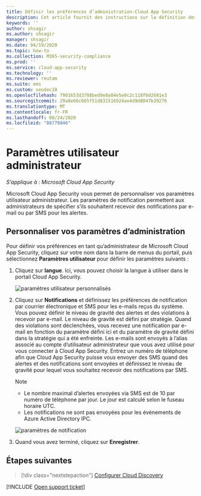 ```yaml
---
title: Définir les préférences d’administration-Cloud App Security
description: Cet article fournit des instructions sur la définition des préférences d’administration dans Cloud App Security.
keywords: ''
author: shsagir
ms.author: shsagir
manager: shsagir
ms.date: 04/19/2020
ms.topic: how-to
ms.collection: M365-security-compliance
ms.prod: ''
ms.service: cloud-app-security
ms.technology: ''
ms.reviewer: reutam
ms.suite: ems
ms.custom: seodec18
ms.openlocfilehash: 7901653d3788bed9e8a04e5e0c2c118f6d2681e3
ms.sourcegitcommit: 29a8e66c665f51d831516924ae4d9d8047b39276
ms.translationtype: MT
ms.contentlocale: fr-FR
ms.lasthandoff: 08/24/2020
ms.locfileid: "88779846"
---
```

# <a name="admin-user-settings"></a>Paramètres utilisateur administrateur

*S’applique à : Microsoft Cloud App Security*

Microsoft Cloud App Security vous permet de personnaliser vos paramètres utilisateur administrateur. Les paramètres de notification permettent aux administrateurs de spécifier s’ils souhaitent recevoir des notifications par e-mail ou par SMS pour les alertes.

## <a name="customize-your-admin-settings"></a><a name="Adminsettings"></a>Personnaliser vos paramètres d’administration

Pour définir vos préférences en tant qu’administrateur de Microsoft Cloud App Security, cliquez sur votre nom dans la barre de menus du portail, puis sélectionnez **Paramètres utilisateur** pour définir les paramètres suivants :

1. Cliquez sur **langue**. Ici, vous pouvez choisir la langue à utiliser dans le portail Cloud App Security.

    ![paramètres utilisateur personnalisés](media/custom-language-settings.png)

2. Cliquez sur **Notifications** et définissez les préférences de notification par courrier électronique et SMS pour les e-mails reçus du système. Vous pouvez définir le niveau de gravité des alertes et des violations à recevoir par e-mail. Le niveau de gravité est défini par stratégie. Quand des violations sont déclenchées, vous recevez une notification par e-mail en fonction du paramètre défini ici et du paramètre de gravité défini dans la stratégie qui a été enfreinte. Les e-mails sont envoyés à l’alias associé au compte d’utilisateur administrateur que vous avez utilisé pour vous connecter à Cloud App Security. Entrez un numéro de téléphone afin que Cloud App Security puisse vous envoyer des SMS quand des alertes et des notifications sont envoyées et définissez le niveau de gravité pour lequel vous souhaitez recevoir des notifications par SMS.

    > [!NOTE]
    >
    > - Le nombre maximal d’alertes envoyées via SMS est de 10 par numéro de téléphone par jour. Le jour est calculé selon le fuseau horaire UTC.
    > - Les notifications ne sont pas envoyées pour les événements de Azure Active Directory IPC.

    ![paramètres de notification](media/notification-settings.png)

3. Quand vous avez terminé, cliquez sur **Enregistrer**.

## <a name="next-steps"></a>Étapes suivantes

> [!div class="nextstepaction"]
> [Configurer Cloud Discovery](set-up-cloud-discovery.md)

[!INCLUDE [Open support ticket](includes/support.md)]

